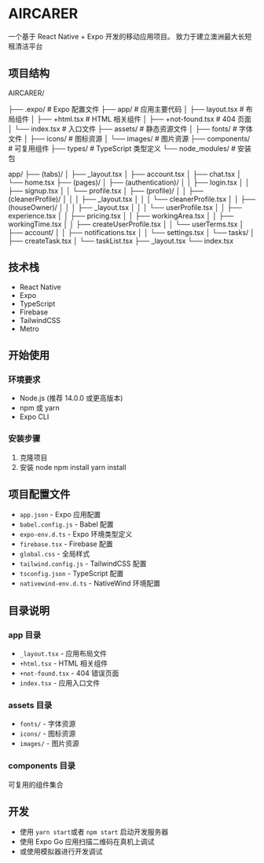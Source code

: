 # AIRCARER

一个基于 React Native + Expo 开发的移动应用项目。
致力于建立澳洲最大长短租清洁平台

## 项目结构

AIRCARER/

├── .expo/ # Expo 配置文件
├── app/ # 应用主要代码
│ ├── layout.tsx # 布局组件
│ ├── +html.tsx # HTML 相关组件
│ ├── +not-found.tsx # 404 页面
│ └── index.tsx # 入口文件
├── assets/ # 静态资源文件
│ ├── fonts/ # 字体文件
│ ├── icons/ # 图标资源
│ └── images/ # 图片资源
├── components/ # 可复用组件
├── types/ # TypeScript 类型定义
└── node_modules/ # 安装包

app/
├── (tabs)/
│ ├── \_layout.tsx
│ ├── account.tsx
│ ├── chat.tsx
│ └── home.tsx
├── (pages)/
│ ├── (authentication)/
│ │ ├── login.tsx
│ │ ├── signup.tsx
│ │ └── profile.tsx
│ ├── (profile)/
│ │ ├── (cleanerProfile)/
│ │ │ ├── \_layout.tsx
│ │ │ └── cleanerProfile.tsx
│ │ ├── (houseOwner)/
│ │ │ ├── \_layout.tsx
│ │ │ └── userProfile.tsx
│ │ ├── experience.tsx
│ │ ├── pricing.tsx
│ │ ├── workingArea.tsx
│ │ ├── workingTime.tsx
│ │ ├── createUserProfile.tsx
│ │ └── userTerms.tsx
│ ├── account/
│ │ ├── notifications.tsx
│ │ └── settings.tsx
│ └── tasks/
│ ├── createTask.tsx
│ └── taskList.tsx
├── \_layout.tsx
└── index.tsx

## 技术栈

- React Native
- Expo
- TypeScript
- Firebase
- TailwindCSS
- Metro

## 开始使用

### 环境要求

- Node.js (推荐 14.0.0 或更高版本)
- npm 或 yarn
- Expo CLI

### 安装步骤

1. 克隆项目
2. 安装 node
   npm install yarn install

## 项目配置文件

- `app.json` - Expo 应用配置
- `babel.config.js` - Babel 配置
- `expo-env.d.ts` - Expo 环境类型定义
- `firebase.tsx` - Firebase 配置
- `global.css` - 全局样式
- `tailwind.config.js` - TailwindCSS 配置
- `tsconfig.json` - TypeScript 配置
- `nativewind-env.d.ts` - NativeWind 环境配置

## 目录说明

### app 目录

- `_layout.tsx` - 应用布局文件
- `+html.tsx` - HTML 相关组件
- `+not-found.tsx` - 404 错误页面
- `index.tsx` - 应用入口文件

### assets 目录

- `fonts/` - 字体资源
- `icons/` - 图标资源
- `images/` - 图片资源

### components 目录

可复用的组件集合

## 开发

- 使用 `yarn start`或者 `npm start` 启动开发服务器
- 使用 Expo Go 应用扫描二维码在真机上调试
- 或使用模拟器进行开发调试
